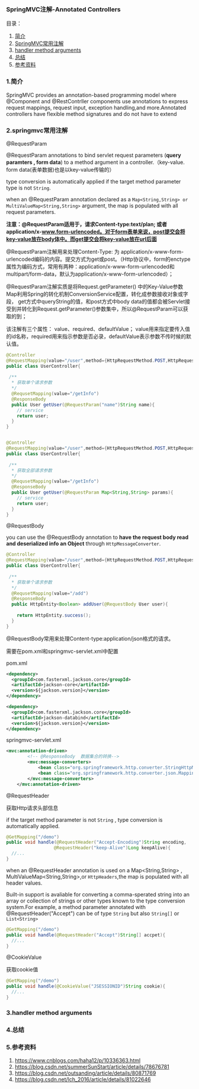 ### SpringMVC注解-Annotated Controllers



目录：

1. [简介][1]
2. [SpringMVC常用注解][2]
3. [handler method arguments][3]
4. [总结][4]
5. [参考资料][5]





### 1.简介

SpringMVC provides an annotation-based programming model where @Component and @RestContrller components use annotations to express request mappings, request input, exception handling,and more.Annotated controllers have flexible method signatures and do not have to extend

### 2.springmvc常用注解

@RequestParam

@RequestParam annotations to bind servlet request parameters (**query paramters , form data**) to a method argument in a controller.（key-value. form data(表单数据)也是以key-value传输的）

type conversion is automatically applied if the target method parameter type is not `String`.

when an @RequestParam annotation declared as a `Map<String,String> or MultiValueMap<String,String>` argument, the map is populated with all request parameters.

**注意：@RequestParam适用于，请求Content-type:text/plan; 或者application/x-www.form-urlencoded。对于form表单来说，post提交会将key-value放在body体中。而get提交会将key-value放在url后面**



@RequestParam注解用来处理Content-Type: 为  application/x-www-form-urlencoded编码的内容。提交方式为get或post。（Http协议中，form的enctype属性为编码方式，常用有两种：application/x-www-form-urlencoded和multipart/form-data，默认为application/x-www-form-urlencoded）；

@RequestParam注解实质是将Request.getParameter() 中的Key-Value参数Map利用Spring的转化机制ConversionService配置，转化成参数接收对象或字段，
get方式中queryString的值，和post方式中body data的值都会被Servlet接受到并转化到Request.getParameter()参数集中，所以@RequestParam可以获取的到；

该注解有三个属性： value、required、defaultValue； value用来指定要传入值的id名称，required用来指示参数是否必录，defaultValue表示参数不传时候的默认值。



```java
@Controller
@RequestMapping(value="/user",method={HttpRequestMethod.POST,HttpRequestMethod.GET})
public class UserController{
  
 /**
  * 获取单个请求参数
  */
  @RequsetMapping(value="/getInfo")
  @ResponseBody
  public User getUser(@RequestParam("name")String name){
    // service 
    return user;
  }
}


@Controller
@RequestMapping(value="/user",method={HttpRequestMethod.POST,HttpRequestMethod.GET})
public class UserController{
  
 /**
  * 获取全部请求参数
  */
  @RequsetMapping(value="/getInfo")
  @ResponseBody
  public User getUser(@RequestParam Map<String,String> params){
    // service 
    return user;
  }
}

```



@RequestBody

you can use the @RequestBody annotation to **have the request body read and deserialized info an Object** through `HttpMessageConverter`.

```java
@Controller
@RequestMapping(value="/user",method={HttpRequestMethod.POST,HttpRequestMethod.GET})
public class UserController{
  
 /**
  * 获取单个请求参数
  */
  @RequsetMapping(value="/add")
  @ResponseBody
  public HttpEntity<Boolean> addUser(@RequestBody User user){
    
    return HttpEntity.success();
  }
}
```

@RequestBody常用来处理Content-type:application/json格式的请求。

需要在pom.xml和springmvc-servlet.xml中配置

pom.xml

```xml
<dependency>
  <groupId>com.fasterxml.jackson.core</groupId>
  <artifactId>jackson-core</artifactId>
  <version>${jackson.version}</version>
</dependency>

<dependency>
  <groupId>com.fasterxml.jackson.core</groupId>
  <artifactId>jackson-databind</artifactId>
  <version>${jackson.version}</version>
</dependency>
```

springmvc-servlet.xml

```xml
<mvc:annotation-driven>
        <!-- @ResponseBody  数据集合的转换-->
        <mvc:message-converters>
            <bean class="org.springframework.http.converter.StringHttpMessageConverter"/>
            <bean class="org.springframework.http.converter.json.MappingJackson2HttpMessageConverter"/>
        </mvc:message-converters>
    </mvc:annotation-driven>

```



@RequestHeader

获取Http请求头部信息

if the target method parameter is not `String` , type conversion is automatically applied.

```java
@GetMapping("/demo")
public void handle(@RequestHeader("Accept-Encoding")String encoding,
                  @RequestHeader("keep-Alive")Long keepAlive){
  //...
}
```

when an @RequestHeader annotation is used on a Map<String,String> , MultiValueMap<String,String>,or `HttpHeaders`,the map is populated with all header values.

Built-in support is avaliable for converting a comma-sperated string into an array or collection of strings or other types known to the type conversion system.For example, a method parameter annotated with @RequestHeader("Accept") can be of type `String` but also `String[]` or `List<String>`

```java
@GetMapping("/demo")
public void handle(@RequestHeader("Accept")String[] accpet){
  //...
}
```



@CookieValue

获取cookie值

```java
@GetMapping("/demo")
public void handle(@CookieValue("JSESSIONID")String cookie){
  //...
}
```





### 3.handler method arguments

### 4.总结

### 5.参考资料

1. https://www.cnblogs.com/haha12/p/10336363.html
2. https://blog.csdn.net/summerSunStart/article/details/78676781
3. https://blog.csdn.net/outsanding/article/details/80871769
4. https://blog.csdn.net/lch_2016/article/details/81022646





[1]: #1简介
[2]: #2springmvc常用注解
[3]: #3handler-method-arguments
[4]: #4总结
[5]: #5参考资料